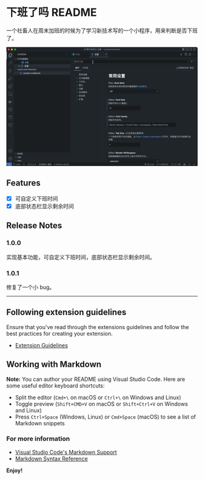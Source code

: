 # 下班了吗 README

一个社畜人在周末加班的时候为了学习新技术写的一个小程序，用来判断是否下班了。

![setting](images/setting.gif)

## Features

- [x] 可自定义下班时间
- [x] 底部状态栏显示剩余时间

## Release Notes

### 1.0.0

实现基本功能，可自定义下班时间，底部状态栏显示剩余时间。

### 1.0.1

修复了一个小 bug。

-----------------------------------------------------------------------------------------------------------
## Following extension guidelines

Ensure that you've read through the extensions guidelines and follow the best practices for creating your extension.

* [Extension Guidelines](https://code.visualstudio.com/api/references/extension-guidelines)

## Working with Markdown

**Note:** You can author your README using Visual Studio Code.  Here are some useful editor keyboard shortcuts:

* Split the editor (`Cmd+\` on macOS or `Ctrl+\` on Windows and Linux)
* Toggle preview (`Shift+CMD+V` on macOS or `Shift+Ctrl+V` on Windows and Linux)
* Press `Ctrl+Space` (Windows, Linux) or `Cmd+Space` (macOS) to see a list of Markdown snippets

### For more information

* [Visual Studio Code's Markdown Support](http://code.visualstudio.com/docs/languages/markdown)
* [Markdown Syntax Reference](https://help.github.com/articles/markdown-basics/)

**Enjoy!**
